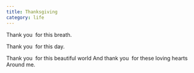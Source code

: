 ```yaml
---
title: Thanksgiving
category: life
---
```


Thank you 
for this breath.

Thank you 
for this day.

Thank you 
for this beautiful world
And thank you 
for these loving hearts
Around me.

